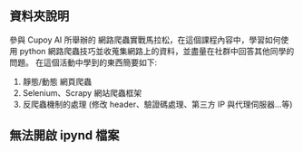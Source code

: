 ## 資料夾說明
參與 Cupoy AI 所舉辦的 網路爬蟲實戰馬拉松，在這個課程內容中，學習如何使用 python 網路爬蟲技巧並收蒐集網路上的資料，並盡量在社群中回答其他同學的問題。
在這個活動中學到的東西簡要如下: 
1. 靜態/動態 網頁爬蟲
2. Selenium、Scrapy 網站爬蟲框架
3. 反爬蟲機制的處理 (修改 header、驗證碼處理、第三方 IP 與代理伺服器...等)

## 無法開啟 ipynd 檔案
